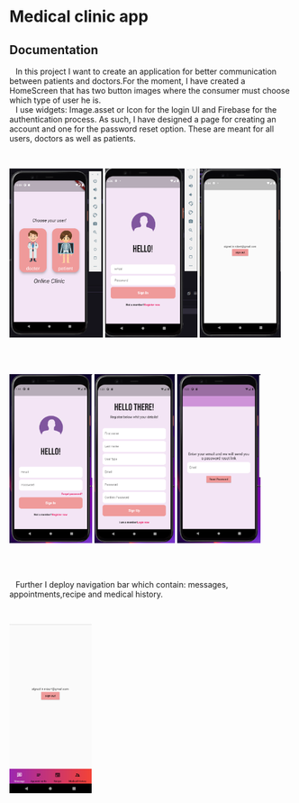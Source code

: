 # Medical clinic app

## Documentation

<p>
&ensp; In this project I want to create an application for better communication between patients and doctors.For the moment, I have created a HomeScreen that has two button images where the consumer must choose which type of user he is.<br>
&ensp; I use widgets: Image.asset or Icon for the login UI and Firebase for the authentication process. As such, I have designed a page for creating an account and one for the password reset option. These are meant for all users, doctors as well as patients.
</p><br>

<p float="left">
<img src = 'assets/readme/ss_HomeScreen.png' whidth = 100 height = 300>
<img src = 'assets/readme/ss1.png' whidth = 100 height = 300>
<img src = 'assets/readme/ss4.png' whidth = 100 height = 300>
</p><br><br>

<p float="left">
<img src = 'assets/readme/ss5.png' whidth = 100 height = 300>
<img src = 'assets/readme/ss6.png' whidth = 100 height = 300>
<img src = 'assets/readme/ss7.png' whidth = 100 height = 300>
</p>
<br><br>

<p>
&ensp; Further I deploy navigation bar which contain: messages, appointments,recipe and medical history.
</p>
<br>
<p float = "left">
<img src = 'assets/readme/ss8.png' whidth = 100 height = 300>
</p>







